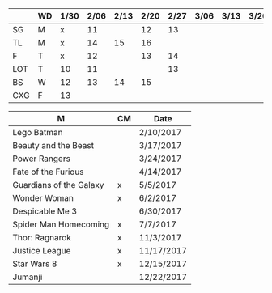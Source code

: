 
|     | WD | 1/30| 2/06| 2/13| 2/20| 2/27| 3/06| 3/13| 3/20| 3/27|....| 5/22|
|-----|----|-----|-----|-----|-----|-----|-----|-----|-----|-----|----|-----|
| SG  | M  | x   | 11  |     | 12  | 13  |     |     |     |     | ...|     |
| TL  | M  | x   | 14  | 15  | 16  |     |     |     |     |     | ...|     |
| F   | T  | x   | 12  |     | 13  | 14  |     |     |     |     | ...| 23  |
| LOT | T  | 10  | 11  |     |     | 13  |     |     |     |     | ...|     |
| BS  | W  | 12  | 13  | 14  | 15  |     |     |     |     |     | ...|     |
| CXG | F  | 13  |     |     |     |     |     |     |     |     | ...|     |

| M | CM | Date |
|---|----|------|
| Lego Batman | | 2/10/2017 |
| Beauty and the Beast | | 3/17/2017 |
| Power Rangers | | 3/24/2017 |
| Fate of the Furious | | 4/14/2017 |
| Guardians of the Galaxy | x | 5/5/2017 |
| Wonder Woman | x | 6/2/2017 |
| Despicable Me 3 | | 6/30/2017 |
| Spider Man Homecoming | x | 7/7/2017 |
| Thor: Ragnarok | x | 11/3/2017 |
| Justice League | x | 11/17/2017 |
| Star Wars 8 | x | 12/15/2017 |
| Jumanji | | 12/22/2017 |
